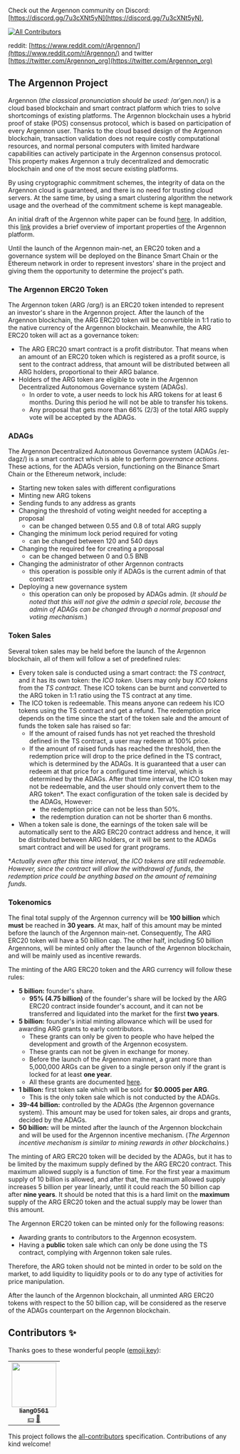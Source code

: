 Check out the Argennon community on Discord: [https://discord.gg/7u3cXNt5yN](https://discord.gg/7u3cXNt5yN),
<!-- ALL-CONTRIBUTORS-BADGE:START - Do not remove or modify this section -->
[![All Contributors](https://img.shields.io/badge/all_contributors-1-orange.svg?style=flat-square)](#contributors-)
<!-- ALL-CONTRIBUTORS-BADGE:END -->
reddit: [https://www.reddit.com/r/Argennon/](https://www.reddit.com/r/Argennon/) and twitter 
[https://twitter.com/Argennon_org](https://twitter.com/Argennon_org)

## The Argennon Project

Argennon (*the classical pronunciation should be used:* /ɑrˈɡen.non/) is a cloud based blockchain and smart contract
platform which tries to solve shortcomings of existing platforms. The Argennon blockchain uses a hybrid proof of
stake (POS) consensus protocol, which is based on participation of every Argennon user. Thanks to the cloud based
design of the Argennon blockchain, transaction validation does not require costly computational
resources, and normal personal computers with limited hardware capabilities can actively participate in
the Argennon consensus protocol. This property makes Argennon a truly decentralized and democratic blockchain
and one of the most secure existing platforms.

By using cryptographic commitment schemes, the integrity of data on the Argennon cloud is guaranteed, and there is no
need for trusting cloud servers. At the same time, by using a smart clustering algorithm the network usage and the
overhead of the commitment scheme is kept manageable.

An initial draft of the Argennon white paper can be
found [here](https://raw.githubusercontent.com/aybehrouz/AVM/main/pdf/A.pdf). In addition,
this [link](https://www.argennon.com/features.html) provides a brief overview of important properties of the Argennon
platform.

Until the launch of the Argennon main-net, an ERC20 token and a governance system will be deployed on the Binance Smart
Chain or the Ethereum network in order to represent investors' share in the project and giving them the opportunity to
determine the project's path.

### The Argennon ERC20 Token

The Argennon token (ARG /ɑrɡ/) is an ERC20 token intended to represent an investor's share in the Argennon project.
After the launch of the Argennon blockchain, the ARG ERC20 token will be convertible in 1:1 ratio to the native currency
of the Argennon blockchain. Meanwhile, the ARG ERC20 token will act as a governance token:

- The ARG ERC20 smart contract is a profit distributor. That means when an amount of an ERC20 token which is registered
  as a profit source, is sent to the contract address, that amount will be distributed between all ARG holders,
  proportional to their ARG balance.
- Holders of the ARG token are eligible to vote in the Argennon Decentralized Autonomous Governance system (ADAGs).
    - In order to vote, a user needs to lock his ARG tokens for at least 6 months. During this period he will not be
      able to transfer his tokens.
    - Any proposal that gets more than 66% (2/3) of the total ARG supply vote will be accepted by the ADAGs.

### ADAGs

The Argennon Decentralized Autonomous Governance system (ADAGs /eɪ-dagz/) is a smart contract which is able to perform
*governance actions*. These actions, for the ADAGs version, functioning on the Binance Smart Chain or the Ethereum
network, include:

- Starting new token sales with different configurations
- Minting new ARG tokens
- Sending funds to any address as grants
- Changing the threshold of voting weight needed for accepting a proposal
    - can be changed between 0.55 and 0.8 of total ARG supply
- Changing the minimum lock period required for voting
    - can be changed between 120 and 540 days
- Changing the required fee for creating a proposal
    - can be changed between 0 and 0.5 BNB
- Changing the administrator of other Argennon contracts
    - this operation is possible only if ADAGs is the current admin of that contract
- Deploying a new governance system
    - this operation can only be proposed by ADAGs admin. (*It should be noted that this will not give the admin a
      special role, because the admin of ADAGs can be changed through a normal proposal and voting mechanism.*)

### Token Sales

Several token sales may be held before the launch of the Argennon blockchain, all of them will follow a set of
predefined rules:

- Every token sale is conducted using a smart contract: the *TS contract*, and it has its own token: the *ICO token*.
  Users may only buy *ICO tokens* from the *TS contract*. These ICO tokens can be burnt and converted to the ARG token
  in 1:1 ratio using the TS contract at any time.
- The ICO token is redeemable. This means anyone can redeem his ICO tokens using the TS contract and get a refund. The
  redemption price depends on the time since the start of the token sale and the amount of funds the token sale has
  raised so far:
    - If the amount of raised funds has not yet reached the threshold defined in the TS contract, a user may redeem at
      100% price.
    - If the amount of raised funds has reached the threshold, then the redemption price will drop to the price defined
      in the TS contract, which is determined by the ADAGs. It is guaranteed that a user can redeem at that price for a
      configured time interval, which is determined by the ADAGs. After that time interval, the ICO token may not be
      redeemable, and the user should only convert them to the ARG token*. The exact configuration of the token sale is
      decided by the ADAGs, However:
        - the redemption price can not be less than 50%.
        - the redemption duration can not be shorter than 6 months.
- When a token sale is done, the earnings of the token sale will be automatically sent to the ARG ERC20 contract address
  and hence, it will be distributed between ARG holders, or it will be sent to the ADAGs smart contract and will be used
  for grant programs.

**Actually even after this time interval, the ICO tokens are still redeemable. However, since the contract will allow
the withdrawal of funds, the redemption price could be anything based on the amount of remaining funds.*

### Tokenomics

The final total supply of the Argennon currency will be **100 billion** which **must** be reached in **30 years**. At
max, half of this amount may be minted before the launch of the Argennon main-net. Consequently, The ARG ERC20 token
will have a 50 billion cap. The other half, including 50 billion Argennons, will be minted only
after the launch of the Argennon blockchain, and will be mainly used as incentive rewards.

The minting of the ARG ERC20 token and the ARG currency will follow these rules:

- **5 billion:** founder's share.
    - **95% (4.75 billion)** of the founder's share will be locked by the ARG ERC20 contract inside founder's account,
      and it can not be transferred and liquidated into the market for the first **two years**.
- **5 billion:** founder's initial minting allowance which will be used for awarding ARG grants to early contributors.
    - These grants can only be given to people who have helped the development and growth of the Argennon ecosystem.
    - These grants can not be given in exchange for money.
    - Before the launch of the Argennon mainnet, a grant more than 5,000,000 ARGs can be given to a single person only
      if the grant is locked for at least **one year**.
    - All these grants are documented [here](https://www.argennon.com/grants.html).
- **1 billion:** first token sale which will be sold for **$0.0005 per ARG**.
    - This is the only token sale which is not conducted by the ADAGs.
- **39-44 billion:** controlled by the ADAGs (the Argennon governance system). This amount may be used for token sales,
  air drops and grants, decided by the ADAGs.
- **50 billion:** will be minted after the launch of the Argennon blockchain and will be used for the Argennon incentive
  mechanism. (*The Argennon incentive mechanism is similar to mining rewards in other blockchains.*)

The minting of ARG ERC20 token will be decided by the ADAGs, but it has to be limited by the maximum supply defined by
the ARG ERC20 contract. This maximum allowed supply is a function of time. For the first year a maximum supply of 10
billion is allowed, and after that, the maximum allowed supply increases 5 billion per year linearly, until it could
reach the 50 billion cap after **nine years**. It should be noted that this is a hard limit on the **maximum** supply of
the ARG ERC20 token and the actual supply may be lower than this amount.

The Argennon ERC20 token can be minted only for the following reasons:

- Awarding grants to contributors to the Argennon ecosystem.
- Having a **public** token sale which can only be done using the TS contract, complying with Argennon token sale rules.

Therefore, the ARG token should not be minted in order to be sold on the market, to add liquidity to liquidity pools or
to do any type of activities for price manipulation.

After the launch of the Argennon blockchain, all unminted ARG ERC20 tokens with respect to the 50 billion cap, will be
considered as the reserve of the ADAGs counterpart on the Argennon blockchain.

## Contributors ✨

Thanks goes to these wonderful people ([emoji key](https://allcontributors.org/docs/en/emoji-key)):

<!-- ALL-CONTRIBUTORS-LIST:START - Do not remove or modify this section -->
<!-- prettier-ignore-start -->
<!-- markdownlint-disable -->
<table>
  <tr>
    <td align="center"><a href="https://github.com/liang0561"><img src="https://avatars.githubusercontent.com/u/75945582?v=4?s=100" width="100px;" alt=""/><br /><sub><b>liang0561</b></sub></a><br /><a href="#financial-liang0561" title="Financial">💵</a> <a href="#blog-liang0561" title="Blogposts">📝</a></td>
  </tr>
</table>

<!-- markdownlint-restore -->
<!-- prettier-ignore-end -->

<!-- ALL-CONTRIBUTORS-LIST:END -->

This project follows the [all-contributors](https://github.com/all-contributors/all-contributors) specification. Contributions of any kind welcome!